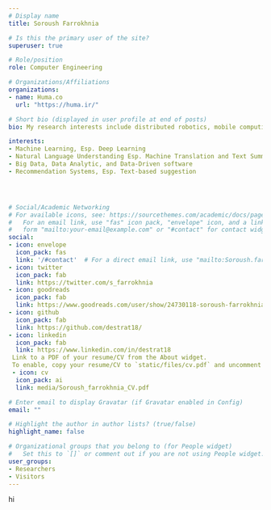 ```yaml
---
# Display name
title: Soroush Farrokhnia

# Is this the primary user of the site?
superuser: true

# Role/position
role: Computer Engineering

# Organizations/Affiliations
organizations:
- name: Huma.co
  url: "https://huma.ir/"

# Short bio (displayed in user profile at end of posts)
bio: My research interests include distributed robotics, mobile computing and programmable matter.

interests:
- Machine Learning, Esp. Deep Learning
- Natural Language Understanding Esp. Machine Translation and Text Summarization
- Big Data, Data Analytic, and Data-Driven software
- Recommendation Systems, Esp. Text-based suggestion




# Social/Academic Networking
# For available icons, see: https://sourcethemes.com/academic/docs/page-builder/#icons
#   For an email link, use "fas" icon pack, "envelope" icon, and a link in the
#   form "mailto:your-email@example.com" or "#contact" for contact widget.
social:
- icon: envelope
  icon_pack: fas
  link: '/#contact'  # For a direct email link, use "mailto:Soroush.farrokhnia@gmail.com".
- icon: twitter
  icon_pack: fab
  link: https://twitter.com/s_farrokhnia
- icon: goodreads
  icon_pack: fab
  link: https://www.goodreads.com/user/show/24730118-soroush-farrokhnia
- icon: github
  icon_pack: fab
  link: https://github.com/destrat18/
- icon: linkedin
  icon_pack: fab
  link: https://www.linkedin.com/in/destrat18
 Link to a PDF of your resume/CV from the About widget.
 To enable, copy your resume/CV to `static/files/cv.pdf` and uncomment the lines below.
 - icon: cv
  icon_pack: ai
  link: media/Soroush_farrokhnia_CV.pdf

# Enter email to display Gravatar (if Gravatar enabled in Config)
email: ""

# Highlight the author in author lists? (true/false)
highlight_name: false

# Organizational groups that you belong to (for People widget)
#   Set this to `[]` or comment out if you are not using People widget.
user_groups:
- Researchers
- Visitors
---
```


hi
